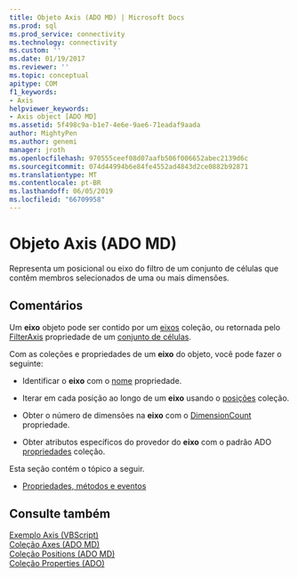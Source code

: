 ```yaml
---
title: Objeto Axis (ADO MD) | Microsoft Docs
ms.prod: sql
ms.prod_service: connectivity
ms.technology: connectivity
ms.custom: ''
ms.date: 01/19/2017
ms.reviewer: ''
ms.topic: conceptual
apitype: COM
f1_keywords:
- Axis
helpviewer_keywords:
- Axis object [ADO MD]
ms.assetid: 5f498c9a-b1e7-4e6e-9ae6-71eadaf9aada
author: MightyPen
ms.author: genemi
manager: jroth
ms.openlocfilehash: 970555ceef08d07aafb506f006652abec2139d6c
ms.sourcegitcommit: 074d44994b6e84fe4552ad4843d2ce0882b92871
ms.translationtype: MT
ms.contentlocale: pt-BR
ms.lasthandoff: 06/05/2019
ms.locfileid: "66709958"
---
```

# <a name="axis-object-ado-md"></a>Objeto Axis (ADO MD)
Representa um posicional ou eixo do filtro de um conjunto de células que contêm membros selecionados de uma ou mais dimensões.  
  
## <a name="remarks"></a>Comentários  
 Um **eixo** objeto pode ser contido por um [eixos](../../../ado/reference/ado-md-api/axes-collection-ado-md.md) coleção, ou retornada pelo [FilterAxis](../../../ado/reference/ado-md-api/filteraxis-property-ado-md.md) propriedade de um [conjunto de células](../../../ado/reference/ado-md-api/cellset-object-ado-md.md).  
  
 Com as coleções e propriedades de um **eixo** do objeto, você pode fazer o seguinte:  
  
-   Identificar o **eixo** com o [nome](../../../ado/reference/ado-md-api/name-property-ado-md.md) propriedade.  
  
-   Iterar em cada posição ao longo de um **eixo** usando o [posições](../../../ado/reference/ado-md-api/positions-collection-ado-md.md) coleção.  
  
-   Obter o número de dimensões na **eixo** com o [DimensionCount](../../../ado/reference/ado-md-api/dimensioncount-property-ado-md.md) propriedade.  
  
-   Obter atributos específicos do provedor do **eixo** com o padrão ADO [propriedades](../../../ado/reference/ado-api/properties-collection-ado.md) coleção.  
  
 Esta seção contém o tópico a seguir.  
  
-   [Propriedades, métodos e eventos](../../../ado/reference/ado-md-api/axis-object-properties-methods-and-events.md)  
  
## <a name="see-also"></a>Consulte também  
 [Exemplo Axis (VBScript)](../../../ado/reference/ado-md-api/axis-example-vbscript.md)   
 [Coleção Axes (ADO MD)](../../../ado/reference/ado-md-api/axes-collection-ado-md.md)   
 [Coleção Positions (ADO MD)](../../../ado/reference/ado-md-api/positions-collection-ado-md.md)   
 [Coleção Properties (ADO)](../../../ado/reference/ado-api/properties-collection-ado.md)
